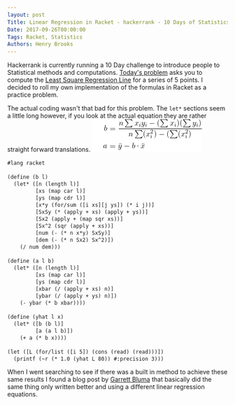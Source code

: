 ```yaml
---
layout: post
Title: Linear Regression in Racket - hackerrank - 10 Days of Statistics - Day 8 
Date: 2017-09-26T00:00:00
Tags: Racket, Statistics
Authors: Henry Brooks
---
```


Hackerrank is currently running a 10 Day challenge to introduce people to Statistical methods and computations. [Today's problem](https://www.hackerrank.com/challenges/s10-least-square-regression-line/problem) asks you to compute the [Least Square Regression Line](https://en.wikipedia.org/wiki/Linear_least_squares_(mathematics)) for a series of 5 points. I decided to roll my own implementation of the formulas in Racket as a practice problem.

<!-- more -->

The actual coding wasn't that bad for this problem. The `let*` sections seem a little long however, if you look at the actual equation they are rather straight forward translations.
![1](/img/least-square-regression-equations.gif)

```racket
#lang racket

(define (b l)
  (let* ([n (length l)]
         [xs (map car l)]
         [ys (map cdr l)]
         [x*y (for/sum ([i xs][j ys]) (* i j))]
         [SxSy (* (apply + xs) (apply + ys))]
         [Sx2 (apply + (map sqr xs))]
         [Sx^2 (sqr (apply + xs))]
         [num (- (* n x*y) SxSy)]
         [dem (- (* n Sx2) Sx^2)])
    (/ num dem)))

(define (a l b)
  (let* ([n (length l)]
         [xs (map car l)]
         [ys (map cdr l)]
         [xbar (/ (apply + xs) n)]
         [ybar (/ (apply + ys) n)])
    (- ybar (* b xbar))))

(define (yhat l x)
  (let* ([b (b l)]
         [a (a l b)])
    (+ a (* b x))))

(let ([L (for/list ([i 5]) (cons (read) (read)))])
  (printf (~r (* 1.0 (yhat L 80)) #:precision 3)))
```

When I went searching to see if there was a built in method to achieve these same results I found a blog post by [Garrett Bluma](http://garrettbluma.com/post/110503535150/linear-regression-in-racket) that basically did the same thing only written better and using a different linear regression equations.
